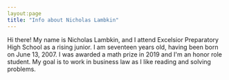 ```yaml
---
layout:page
title: "Info about Nicholas Lambkin"
---
```

Hi there! My name is Nicholas Lambkin, and I attend Excelsior Preparatory High School as a rising junior. I am seventeen years old, having been born on June 13, 2007. I was awarded a math prize in 2019 and I'm an honor role student. My goal is to work in business law as I like reading and solving problems.

